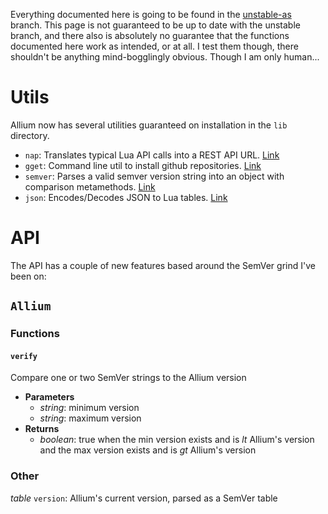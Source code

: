 Everything documented here is going to be found in the [unstable-as](https://github.com/hugeblank/Allium/tree/unstable-as) branch. This page is not guaranteed to be up to date with the unstable branch, and there also is absolutely no guarantee that the functions documented here work as intended, or at all. I test them though, there shouldn't be anything mind-bogglingly obvious. Though I am only human...


# Utils
Allium now has several utilities guaranteed on installation in the `lib` directory.

- `nap`: Translates typical Lua API calls into a REST API URL. [Link](https://github.com/hugeblank/tree/master/qs-cc/src/nap.lua)
- `gget`: Command line util to install github repositories. [Link](https://github.com/hugeblank/tree/master/qs-cc/src/gget.lua)
- `semver`: Parses a valid semver version string into an object with comparison metamethods. [Link](https://github.com/hugeblank/semparse)
- `json`: Encodes/Decodes JSON to Lua tables. [Link](https://github.com/rxi/json)

# API
The API has a couple of new features based around the SemVer grind I've been on:
## `Allium`
### Functions
#### `verify`
Compare one or two SemVer strings to the Allium version

- **Parameters**
  - _string_: minimum version
  - _string_: maximum version
- **Returns**
  - _boolean_: true when the min version exists and is *lt* Allium's version and the max version exists and is *gt* Allium's version

### Other
_table_ `version`: Allium's current version, parsed as a SemVer table